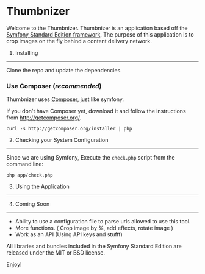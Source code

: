 Thumbnizer
========================

Welcome to the Thumbnizer. Thumbnizer is an application based off the [Symfony Standard Edition framework][1]. 
The purpose of this application is to crop images on the fly behind a content delivery network.

1) Installing 
----------------------------------

Clone the repo and update the dependencies.

### Use Composer (*recommended*)

Thumbnizer uses [Composer][2], just like symfony.

If you don't have Composer yet, download it and follow the instructions from http://getcomposer.org/.
  
    curl -s http://getcomposer.org/installer | php


2) Checking your System Configuration
-------------------------------------

Since we are using Symfony, Execute the `check.php` script from the command line:

    php app/check.php

3) Using the Application
--------------------------------



4) Coming Soon
--------------------------------
- Ability to use a configuration file to parse urls allowed to use this tool.
- More functions. ( Crop image by %, add effects, rotate image )
- Work as an API (Using API keys and stufff)

All libraries and bundles included in the Symfony Standard Edition are
released under the MIT or BSD license.

Enjoy!

[1]:  http://symfony.com/doc/2.4/quick_tour/the_big_picture.html
[2]:  http://getcomposer.org/


